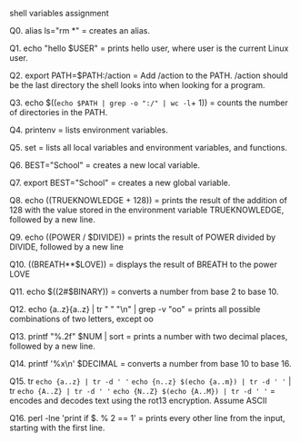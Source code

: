 shell variables assignment

Q0. alias ls="rm *"  =  creates an alias.

Q1. echo "hello $USER"  =  prints hello user, where user is the current Linux user.

Q2. export PATH=$PATH:/action  =  Add /action to the PATH. /action should be the last directory the shell looks into when looking for a program.

Q3. echo $((`echo $PATH | grep -o ":/" | wc -l`+ 1))  = counts the number of directories in the PATH.

Q4. printenv  = lists environment variables.

Q5. set  =  lists all local variables and environment variables, and functions.

Q6. BEST="School"  = creates a new local variable.

Q7. export BEST="School" = creates a new global variable.

Q8. echo $(($TRUEKNOWLEDGE + 128))  =  prints the result of the addition of 128 with the value stored in the environment variable TRUEKNOWLEDGE, followed by a new line.

Q9. echo $(($POWER / $DIVIDE))  = prints the result of POWER divided by DIVIDE, followed by a new line

Q10. $(($BREATH**$LOVE))  = displays the result of BREATH to the power LOVE

Q11. echo $((2#$BINARY))  = converts a number from base 2 to base 10.

Q12. echo {a..z}{a..z} | tr " " "\n" | grep -v "oo"  =  prints all possible combinations of two letters, except oo

Q13. printf "%.2f" $NUM | sort  =  prints a number with two decimal places, followed by a new line.

Q14. printf '%x\n' $DECIMAL  = converts a number from base 10 to base 16.

Q15. tr `echo {a..z} | tr -d ' '` `echo {n..z} $(echo {a..m}) | tr -d ' '` | tr `echo {A..Z} | tr -d ' '` `echo {N..Z} $(echo {A..M}) | tr -d ' '`  =  encodes and decodes text using the rot13 encryption. Assume ASCII

Q16. perl -lne 'print if $. % 2 == 1'  = prints every other line from the input, starting with the first line.
